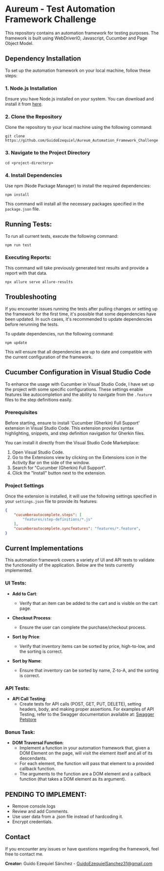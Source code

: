 # Aureum - Test Automation Framework Challenge 

This repository contains an automation framework for testing purposes. 
The framework is built using WebDriverIO, Javascript, Cucumber and Page Object Model. 


## Dependency Installation

To set up the automation framework on your local machine, follow these steps:

### 1. Node.js Installation

Ensure you have Node.js installed on your system. You can download and install it from [here](https://nodejs.org/).

### 2. Clone the Repository

Clone the repository to your local machine using the following command:

```console
git clone https://github.com/GuidoEzequiel/Aureum_Automation_Framework_Challenge.git
```

### 3. Navigate to the Project Directory
```console
cd <project-directory>
```

### 4. Install Dependencies

Use npm (Node Package Manager) to install the required dependencies:

```console
npm install
```

This command will install all the necessary packages specified in the `package.json` file.


## Running Tests:

To run all current tests, execute the following command:

```console
npm run test
```

### Executing Reports:

This command will take previously generated test results and provide a report with that data.
```console
npx allure serve allure-results
```

## Troubleshooting

If you encounter issues running the tests after pulling changes or setting up the framework for the first time, it's possible that some dependencies have been updated. In such cases, it's recommended to update dependencies before rerunning the tests.

To update dependencies, run the following command:

```console
npm update
```

This will ensure that all dependencies are up to date and compatible with the current configuration of the framework.

## Cucumber Configuration in Visual Studio Code

To enhance the usage with Cucumber in Visual Studio Code, I have set up the project with some specific configurations. These settings enable features like autocompletion and the ability to navigate from the `.feature` files to the step definitions easily.

### Prerequisites

Before starting, ensure to install 'Cucumber (Gherkin) Full Support' extension in Visual Studio Code. 
This extension provides syntax highlighting, snippets, and step definition navigation for Gherkin files.

You can install it directly from the Visual Studio Code Marketplace:

1. Open Visual Studio Code.
2. Go to the Extensions view by clicking on the Extensions icon in the Activity Bar on the side of the window.
3. Search for "Cucumber (Gherkin) Full Support".
4. Click the "Install" button next to the extension.

### Project Settings

Once the extension is installed, it will use the following settings specified in your `settings.json` file to provide its features:

```json
{
    "cucumberautocomplete.steps": [
        "features/step-definitions/*.js"
    ],
    "cucumberautocomplete.syncfeatures": "features/*.feature",
}
```

## Current Implementations

This automation framework covers a variety of UI and API tests to validate the functionality of the application. Below are the tests currently implemented.

### UI Tests:

- **Add to Cart**:
  - Verify that an item can be added to the cart and is visible on the cart page.

- **Checkout Process**:
  - Ensure the user can complete the purchase/checkout process.

- **Sort by Price**:
  - Verify that inventory items can be sorted by price, high-to-low, and the sorting is correct.

- **Sort by Name**:
  - Ensure that inventory can be sorted by name, Z-to-A, and the sorting is correct.

### API Tests:

- **API Call Testing**:
  - Create tests for API calls (POST, GET, PUT, DELETE), setting headers, body, and making proper assertions. For examples of API Testing, refer to the Swagger documentation available at: [Swagger Petstore](https://petstore.swagger.io/)

### Bonus Task:

- **DOM Traversal Function**:
  - Implement a function in your automation framework that, given a DOM Element on the page, will visit the element itself and all of its descendants.
  - For each element, the function will pass that element to a provided callback function.
  - The arguments to the function are a DOM element and a callback function (that takes a DOM element as its argument).

## PENDING TO IMPLEMENT:
 - Remove console.logs
 - Review and add Comments.
 - Use user data from a .json file instead of hardcoding it.
 - Encrypt credentials.

## Contact

If you encounter any issues or have questions regarding the framework, feel free to contact me.

**Creator:**
Guido Ezequiel Sánchez -
GuidoEzequielSanchez31@gmail.com